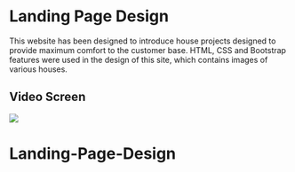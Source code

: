 
<h1> Landing Page Design </h1>

This website has been designed to introduce house projects designed to provide maximum comfort to the customer base. HTML, CSS and Bootstrap features were used in the design of this site, which contains images of various houses.

<h2> Video Screen </h2>

![](landing.gif)

# Landing-Page-Design
